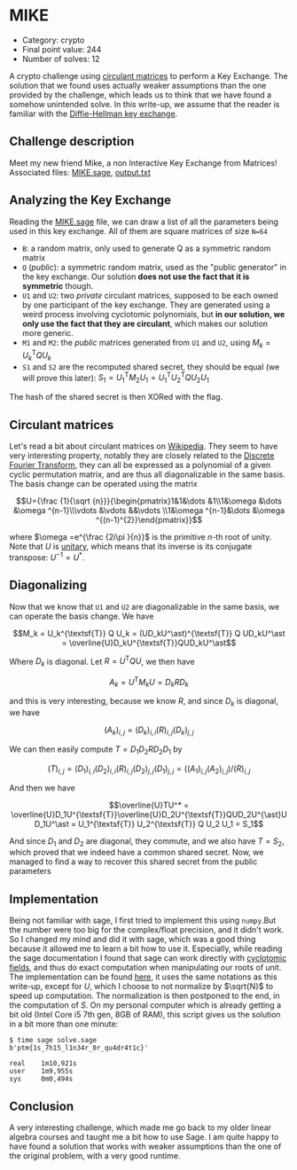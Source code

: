 # MIKE

- Category: crypto
- Final point value: 244
- Number of solves: 12

A crypto challenge using [circulant matrices](https://en.wikipedia.org/wiki/Circulant_matrix) to perform a Key Exchange. The solution that we found uses actually weaker assumptions than the one provided by the challenge, which leads us to think that we have found a somehow unintended solve. In this write-up, we assume that the reader is familiar with the [Diffie-Hellman key exchange](https://en.wikipedia.org/wiki/Diffie%E2%80%93Hellman_key_exchange).

## Challenge description

Meet my new friend Mike, a non Interactive Key Exchange from Matrices!
Associated files: [MIKE.sage](./MIKE.sage), [output.txt](./output.txt)

## Analyzing the Key Exchange

Reading the [MIKE.sage](./MIKE.sage) file, we can draw a list of all the parameters being used in this key exchange. All of them are square matrices of size `N=64`
- `B`: a random matrix, only used to generate Q as a symmetric random matrix
- `Q` (*public*): a symmetric random matrix, used as the "public generator" in the key exchange. Our solution **does not use the fact that it is symmetric** though.
- `U1` and `U2`: two *private* circulant matrices, supposed to be each owned by one participant of the key exchange. They are generated using a weird process involving cyclotomic polynomials, but **in our solution, we only use the fact that they are circulant**, which makes our solution more generic.
- `M1` and `M2`: the *public* matrices generated from `U1` and `U2`, using $M_k = U_k^{\textsf{T}} Q U_k$
- `S1` and `S2` are the recomputed shared secret, they should be equal (we will prove this later): $S_1 = U_1^{\textsf{T}} M_2 U_1 = U_1^{\textsf{T}} U_2^{\textsf{T}} Q U_2 U_1$

The hash of the shared secret is then XORed with the flag.

## Circulant matrices

Let's read a bit about circulant matrices on [Wikipedia](https://en.wikipedia.org/wiki/Circulant_matrix). They seem to have very interesting property, notably they are closely related to the [Discrete Fourier Transform](https://en.wikipedia.org/wiki/Discrete_Fourier_transform#The_unitary_DFT), they can all be expressed as a polynomial of a given cyclic permutation matrix, and are thus all diagonalizable in the same basis. The basis change can be operated using the matrix
```math
U={\frac {1}{\sqrt {n}}}{\begin{pmatrix}1&1&\dots &1\\1&\omega &\dots &\omega ^{n-1}\\\vdots &\vdots &&\vdots \\1&\omega ^{n-1}&\dots &\omega ^{(n-1)^{2}}\end{pmatrix}}
```
where $\omega =e^{\frac {2i\pi }{n}}$ is the primitive $n$-th root of unity. Note that $U$ is [unitary](https://en.wikipedia.org/wiki/Unitary_matrix), which means that its inverse is its conjugate transpose: $U^{-1} = U^*$.

## Diagonalizing

Now that we know that `U1` and `U2` are diagonalizable in the same basis, we can operate the basis change. We have
```math
M_k = U_k^{\textsf{T}} Q U_k = (UD_kU^\ast)^{\textsf{T}} Q UD_kU^\ast = \overline{U}D_kU^{\textsf{T}}QUD_kU^\ast
```

Where $D_k$ is diagonal. Let $R = U^{\textsf{T}}QU$, we then have

```math
A_k = U^{\textsf{T}}M_kU = D_k R D_k
```

and this is very interesting, because we know $R$, and since $D_k$ is diagonal, we have
```math
(A_k)_{i, j} = (D_k)_{i,i} (R)_{i,j}(D_k)_{j, j}
```

We can then easily compute $T = D_1D_2RD_2D_1$ by 

```math
(T)_{i, j} = (D_1)_{i,i}(D_2)_{i,i} (R)_{i,j}(D_2)_{j, j}(D_1)_{j, j} = ((A_1)_{i, j} (A_2)_{i, j})/(R)_{i,j}
```

And then we have

$$\overline{U}TU^* = \overline{U}D_1U^{\textsf{T}}\overline{U}D_2U^{\textsf{T}}QUD_2U^{\ast}UD_1U^\ast = U_1^{\textsf{T}} U_2^{\textsf{T}} Q U_2 U_1 = S_1$$

And since $D_1$ and $D_2$ are diagonal, they commute, and we also have $T = S_2$, which proved that we indeed have a common shared secret. Now, we managed to find a way to recover this shared secret from the public parameters

## Implementation

Being not familiar with sage, I first tried to implement this using `numpy`.But the number were too big for the complex/float precision, and it didn't work. So I changed my mind and did it with sage, which was a good thing because it allowed me to learn a bit how to use it. Especially, while reading the sage documentation I found that sage can work directly with [cyclotomic fields](https://doc.sagemath.org/html/en/reference/number_fields/sage/rings/number_field/number_field.html#sage.rings.number_field.number_field.CyclotomicFieldFactory), and thus do exact computation when manipulating our roots of unit. The implementation can be found [here](./solve.sage), it uses the same notations as this write-up, except for $U$, which I choose to not normalize by $\sqrt{N}$ to speed up computation. The normalization is then postponed to the end, in the computation of $S$. On my personal computer which is already getting a bit old (Intel Core i5 7th gen, 8GB of RAM), this script gives us the solution in a bit more than one minute:
```shell
$ time sage solve.sage
b'ptm{1s_7h15_l1n34r_0r_qu4dr4t1c}'

real    1m10,921s
user    1m9,955s
sys     0m0,494s
```

## Conclusion

A very interesting challenge, which made me go back to my older linear algebra courses and taught me a bit how to use Sage. I am quite happy to have found a solution that works with weaker assumptions than the one of the original problem, with a very good runtime.
